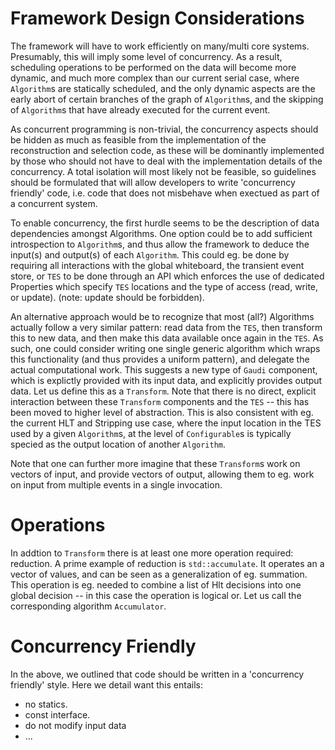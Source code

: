 # Framework Design Considerations

The framework will have to work efficiently on many/multi core systems.
Presumably, this will imply some level of concurrency. As a result, scheduling
operations to be performed on the data will become more dynamic, and much
more complex than our current serial case, where `Algorithm`s are statically
scheduled, and the only dynamic aspects are the early abort of certain branches 
of the graph of `Algorithm`s, and the skipping of `Algorithm`s that have already 
executed for the current event.

As concurrent programming is non-trivial, the concurrency aspects should be hidden 
as much as feasible from the implementation of the reconstruction and selection code,
as these will be dominantly implemented by those who should not have to deal with 
the implementation details of the concurrency. A total isolation will most likely
not be feasible, so guidelines should be formulated that will allow developers to write
'concurrency friendly' code, i.e. code that does not misbehave when exectued as part 
of a concurrent system.

To enable concurrency, the first hurdle seems to be the description of data dependencies
amongst Algorithms. One option could be to add sufficient introspection to `Algorithm`s,
and thus allow the framework to deduce the input(s) and output(s) of each `Algorithm`. This
could eg. be done by requiring all interactions with the global whiteboard, the transient
event store, or `TES` to be done through an API which
enforces the use of dedicated Properties which specify `TES` locations and the type of 
access (read, write, or update). (note: update should be forbidden).

An alternative approach would be to recognize that most (all?) Algorithms actually 
follow a very similar pattern: read data from the `TES`, then transform this to new data, 
and then make this data available once again in the `TES`. As such, one could consider 
writing one single generic algorithm which wraps this functionality (and thus provides 
a uniform pattern), and delegate the actual computational work. This suggests a new type 
of `Gaudi` component, which is explictly provided with its input data, and explicitly provides 
output data. Let us define this as a `Transform`. 
Note that there is no direct, explicit interaction between these `Transform` components 
and the `TES` -- this has been moved to higher level of abstraction. This is also consistent
with eg. the current HLT and Stripping use case, where the input location in the TES used
by a given `Algorithm`s, at the level of `Configurable`s is typically specied as the output 
location of another `Algorithm`.


Note that one can further more imagine that
these `Transform`s work on vectors of input, and provide vectors of output, allowing them to eg.
work on input from multiple events in a single invocation.


# Operations

In addtion to `Transform` there is at least one more operation required: reduction.
A prime example of reduction is `std::accumulate`. It operates an a vector of values,
and can be seen as a generalization of eg. summation. This operation is eg. needed
to combine a list of Hlt decisions into one global decision -- in this case the
operation is logical or. Let us call the corresponding algorithm `Accumulator`. 



# Concurrency Friendly
In the above, we outlined that code should be written in a 'concurrency friendly' style.
Here we detail want this entails:

* no statics.
* const interface.
* do not modify input data
* ...
